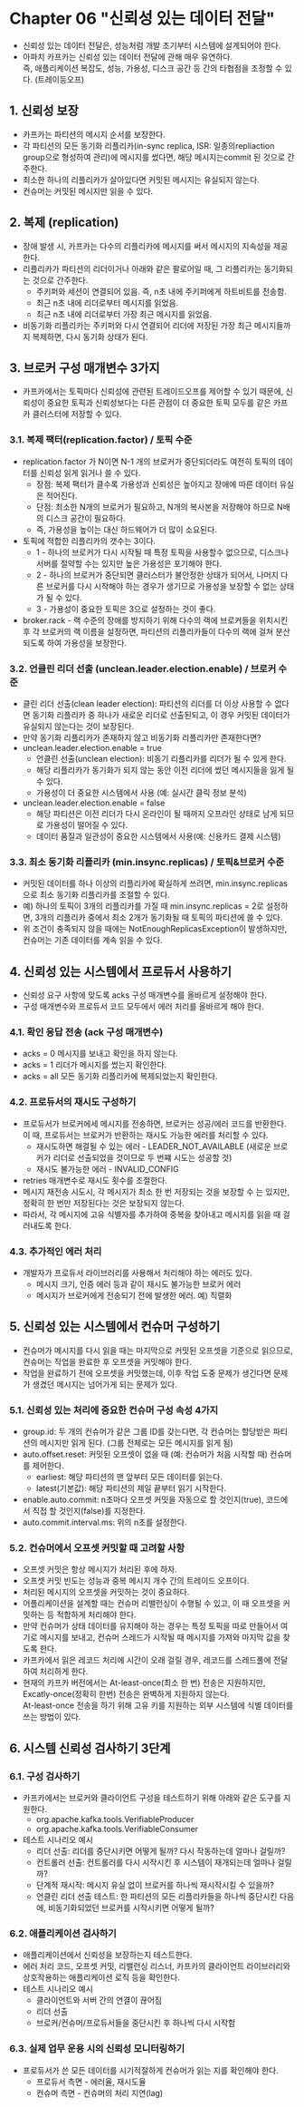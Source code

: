 # Chapter 06 "신뢰성 있는 데이터 전달"

* 신뢰성 있는 데이터 전달은, 성능처럼 개발 초기부터 시스템에 설계되어야 한다.
* 아파치 카프카는 신뢰성 있는 데이터 전달에 관해 매우 유연하다.<br>
  즉, 애플리케이션 복잡도, 성능, 가용성, 디스크 공간 등 간의 타협점을 조정할 수 있다. (트레이등오프)

## 1. 신뢰성 보장

* 카프카는 파티션의 메시지 순서를 보장한다.
* 각 파티션의 모든 동기화 리플리카(in-sync replica, ISR: 일종의repliaction group으로 형성하여 관리)에 메시지를 썼다면, 해당 메시지는commit 된 것으로 간주한다.
* 최소한 하나의 리플리카가 살아있다면 커밋된 메시지는 유실되지 않는다.
* 컨슈머는 커밋된 메시지만 읽을 수 있다.

## 2. 복제 (replication)

*  장애 발생 시, 카프카는 다수의 리플리카에 메시지를 써서 메시지의 지속성을 제공한다.
* 리플리카가 파티션의 리더이거나 아래와 같은 팔로어일 때, 그 리플리카는 동기화되는 것으로 간주한다.
    * 주키퍼와 세션이 연결되어 있음. 즉, n초 내에 주키퍼에게 하트비트를 전송함.
    * 최근 n초 내에 리더로부터 메시지를 읽었음.
    * 최근 n초 내에 리더로부터 가장 최근 메시지를 읽었음.
* 비동기화 리플리카는 주키퍼와 다시 연결되어 리더에 저장된 가장 최근 메시지들까지 복제하면, 다시 동기화 상태가 된다.

## 3. 브로커 구성 매개변수 3가지

* 카프카에서는 토픽마다 신뢰성에 관련된 트레이드오프를 제어할 수 있기 때문에, 신뢰성이 중요한 토픽과 신뢰성보다는 다른 관점이 더 중요한 토픽 모두를 같은 카프카 클러스터에 저장할 수 있다.

### 3.1. 복제 팩터(replication.factor) / 토픽 수준

* replication.factor 가 N이면 N-1 개의 브로커가 중단되더라도 여전히 토픽의 데이터를 신뢰성 읽게 읽거나 쓸 수 있다.
    * 장점: 복제 팩터가 클수록 가용성과 신뢰성은 높아지고 장애에 따른 데이터 유실은 적어진다.
    * 단점: 최소한 N개의 브로커가 필요하고, N개의 복사본을 저장해야 하므로 N배의 디스크 공간이 필요하다.
    * 즉, 가용성을 높이는 대신 하드웨어가 더 많이 소요된다.
* 토픽에 적합한 리플리카의 갯수는 3이다.
    * 1 - 하나의 브로커가 다시 시작될 때 특정 토픽을 사용할수 없으므로, 디스크나 서버를 절약할 수는 있지만 높은 가용성은 포기해야 한다.
    * 2 - 하나의 브로커가 중단되면 클러스터가 불안정한 상태가 되어서, 나머지 다른 브로커를 다시 시작해야 하는 경우가 생기므로 가용성을 보장할 수 없는 상태가 될 수 있다.
    * 3 - 가용성이 중요한 토픽은 3으로 설정하는 것이 좋다.
* broker.rack - 랙 수준의 장애를 방지하기 위해 다수의 랙에 브로커들을 위치시킨 후 각 브로커의 랙 이름을 설정하면, 파티션의 리플리카들이 다수의 랙에 걸쳐 분산되도록 하여 가용성을 보장한다.

### 3.2. 언클린 리더 선출 (unclean.leader.election.enable) / 브로커 수준

* 클린 리더 선출(clean leader election): 파티션의 리더를 더 이상 사용할 수 없다면 동기화 리플리카 중 하나가 새로운 리더로 선출된되고, 이 경우 커밋된 데이터가 유실되지 않는다는 것이 보장된다.
* 만약 동기화 리플리카가 존재하지 않고 비동기화 리플리카만 존재한다면?
* unclean.leader.election.enable = true
    * 언클린 선출(unclean election): 비동기 리플리카를 리더가 될 수 있게 한다.
    * 해당 리플리카가 동기화가 되지 않는 동안 이전 리더에 썼던 메시지들을 잃게 될 수 있다.
    * 가용성이 더 중요한 시스템에서 사용 (예: 실시간 클릭 정보 분석)
* unclean.leader.election.enable = false
    * 해당 파티션은 이전 리더가 다시 온라인이 될 때까지 오프라인 상태로 남게 되므로 가용성이 떨어질 수 있다.
    * 데이터 품질과 일관성이 중요한 시스템에서 사용(예: 신용카드 결제 시스템)

### 3.3. 최소 동기화 리플리카 (min.insync.replicas) / 토픽&브로커 수준

* 커밋된 데이터를 하나 이상의 리플리카에 확실하게 쓰려면, min.insync.replicas 으로 최소 동기화 리플리카를 조절할 수 있다.
* 예) 하나의 토픽이 3개의 리플리카를 가질 때 min.insync.replicas = 2로 설정하면, 3개의 리플리카 중에서 최소 2개가 동기화될 때 토픽의 파티션에 쓸 수 있다.
* 위 조건이 충족되지 않을 때에는 NotEnoughReplicasException이 발생하지만, 컨슈머는 기존 데이터를 계속 읽을 수 있다.

## 4. 신뢰성 있는 시스템에서 프로듀서 사용하기

* 신뢰성 요구 사항에 맞도록 acks 구성 매개변수를 올바르게 설정해야 한다.
* 구성 매개변수와 프로듀서 코드 모두에서 에러 처리를 올바르게 해야 한다.

### 4.1. 확인 응답 전송 (ack 구성 매개변수)

* acks = 0 메시지를 보내고 확인을 하지 않는다.
* acks = 1 리더가 메시지를 썼는지 확인한다.
* acks = all 모든 동기화 리플리카에 복제되었는지 확인한다.

### 4.2. 프로듀서의 재시도 구성하기

* 프로듀서가 브로커에세 메시지를 전송하면, 브로커는 성공/에러 코드를 반환한다.<br>
  이 때, 프로듀서는 브로커가 반환하는 재시도 가능한 에러를 처리할 수 있다.
    * 재시도하면 해결될 수 있는 에러 - LEADER_NOT_AVAILABLE (새로운 브로커가 리더로 선출되었을 것이므로 두 번쨰 시도는 성공할 것)
    * 재시도 불가능한 에러 - INVALID_CONFIG
* retries 매개변수로 재시도 횟수를 조절한다.
* 메시지 재전송 시도시, 각 메시지가 최소 한 번 저장되는 것을 보장할 수 는 있지만, 정확히 한 번만 저장된다는 것은 보장되지 않는다.
* 따라서, 각 메시지에 고유 식별자를 추가하여 중복을 찾아내고 메시지를 읽을 때 걸러내도록 한다.

### 4.3. 추가적인 에러 처리

* 개발자가 프로듀서 라이브러리를 사용해서 처리해야 하는 에러도 있다.
    * 메시지 크기, 인증 에러 등과 같이 재시도 불가능한 브로커 에러
    * 메시지가 브로커에게 전송되기 전에 발생한 에러. 예) 직렬화

## 5. 신뢰성 있는 시스템에서 컨슈머 구성하기

* 컨슈머가 메시지를 다시 읽을 때는 마지막으로 커밋된 오프셋을 기준으로 읽으므로, 컨슈머는 작업을 완료한 후 오프셋을 커밋해야 한다.
* 작업을 완료하기 전에 오프셋을 커밋했는데, 이후 작업 도중 문제가 생긴다면 문제가 생겼던 메시지는 넘어가게 되는 문제가 있다.

### 5.1. 신뢰성 있는 처리에 중요한 컨슈머 구성 속성 4가지

* group.id: 두 개의 컨슈머가 같은 그룹 ID를 갖는다면, 각 컨슈머는 할당받은 파티션의 메시지만 읽게 된다. (그룹 전체로는 모든 메시지를 읽게 됨)
* auto.offset.reset: 커밋된 오프셋이 없을 때 (예: 컨슈머가 처음 시작할 때) 컨슈머를 제어한다.
    * earliest: 해당 파티션의 맨 앞부터 모든 데이터를 읽는다.
    * latest(기본값): 해당 파티션의 제일 끝부터 읽기 시작한다.
* enable.auto.commit: n초마다 오프셋 커밋을 자동으로 할 것인지(true), 코드에서 직접 할 것인지(false)를 지정한다.
* auto.commit.interval.ms: 위의 n초를 설정한다.

### 5.2. 컨슈머에서 오프셋 커밋할 때 고려할 사항

* 오프셋 커밋은 항상 메시지가 처리된 후에 하자.
* 오프셋 커밋 빈도는 성능과 중복 메시지 개수 간의 트레이드 오프이다.
* 처리된 메시지의 오프셋을 커밋하는 것이 중요하다.
* 어플리케이션을 설계할 때는 컨슈머 리밸런싱이 수행될 수 있고, 이 때 오프셋을 커밋하는 등 적합하게 처리해야 한다.
* 만약 컨슈머가 상태 데이터를 유지해야 하는 경우는 특정 토픽을 따로 만들어서 여기로 메시지를 보내고, 컨슈머 스레드가 시작될 때 메시지를 가져와 마지막 값을 찾도록 한다.
* 카프카에서 읽은 레코드 처리에 시간이 오래 걸릴 경우, 레코드를 스레드풀에 전달하여 처리하게 한다.
* 현재의 카프카 버전에서는 At-least-once(최소 한 번) 전송은 지원하지만, Excatly-once(정확히 한번) 전송은 완벽하게 지원하지 않는다. <br>
  At-least-once 전송을 하기 위해 고유 키를 지원하는 외부 시스템에 식별 데이터를 쓰는 방법이 있다.

## 6. 시스템 신뢰성 검사하기 3단계

### 6.1. 구성 검사하기

* 카프카에서는 브로커와 클라이언트 구성을 테스트하기 위해 아래와 같은 도구를 지원한다.
    * org.apache.kafka.tools.VerifiableProducer
    * org.apache.kafka.tools.VerifiableConsumer
* 테스트 시나리오 예시
    * 리더 선출: 리더를 중단시키면 어떻게 될까? 다시 작동하는데 얼마나 걸릴까?
    * 컨트롤러 선출: 컨트롤러를 다시 시작시킨 후 시스템이 재개되는데 얼마나 걸릴까?
    * 단계적 재시작: 메시지 유실 없이 브로커를 하나씩 재시작시킬 수 있을까?
    * 언클린 리더 선출 테스트: 한 파티션의 모든 리플리카들을 하나씩 중단시킨 다음에, 비동기화되었던 브로커를 시작시키면 어떻게 될까?

### 6.2. 애플리케이션 검사하기

* 애플리케이션에서 신뢰성을 보장하는지 테스트한다.
* 에러 처리 코드, 오프셋 커밋, 리밸런싱 리스너, 카프카의 클라이언트 라이브러리와 상호작용하는 애플리케이션 로직 등을 확인한다.
* 테스트 시나리오 예시
    * 클라이언트와 서버 간의 연결이 끊어짐
    * 리더 선출
    * 브로커/컨슈머/프로듀서들을 중단시킨 후 하나씩 다시 시작함

### 6.3. 실제 업무 운용 시의 신뢰성 모니터링하기

* 프로듀서가 쓴 모든 데이터를 시기적절하게 컨슈머가 읽는 지를 확인해야 한다.
    * 프로듀서 측면 - 에러율, 재시도율
    * 컨슈머 측면 - 컨슈머의 처리 지연(lag)
